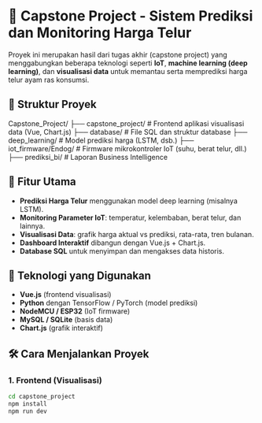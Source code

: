 # 🧠 Capstone Project - Sistem Prediksi dan Monitoring Harga Telur

Proyek ini merupakan hasil dari tugas akhir (capstone project) yang menggabungkan beberapa teknologi seperti **IoT**, **machine learning (deep learning)**, dan **visualisasi data** untuk memantau serta memprediksi harga telur ayam ras konsumsi.

## 📁 Struktur Proyek
Capstone_Project/
├── capstone_project/ # Frontend aplikasi visualisasi data (Vue, Chart.js)
├── database/ # File SQL dan struktur database
├── deep_learning/ # Model prediksi harga (LSTM, dsb.)
├── iot_firmware/Endog/ # Firmware mikrokontroler IoT (suhu, berat telur, dll.)
├── prediksi_bi/ # Laporan Business Intelligence

## 🚀 Fitur Utama

- **Prediksi Harga Telur** menggunakan model deep learning (misalnya LSTM).
- **Monitoring Parameter IoT**: temperatur, kelembaban, berat telur, dan lainnya.
- **Visualisasi Data**: grafik harga aktual vs prediksi, rata-rata, tren bulanan.
- **Dashboard Interaktif** dibangun dengan Vue.js + Chart.js.
- **Database SQL** untuk menyimpan dan mengakses data historis.

## 🧠 Teknologi yang Digunakan

- **Vue.js** (frontend visualisasi)
- **Python** dengan TensorFlow / PyTorch (model prediksi)
- **NodeMCU / ESP32** (IoT firmware)
- **MySQL / SQLite** (basis data)
- **Chart.js** (grafik interaktif)

## 🛠️ Cara Menjalankan Proyek

### 1. Frontend (Visualisasi)
```bash
cd capstone_project
npm install
npm run dev
